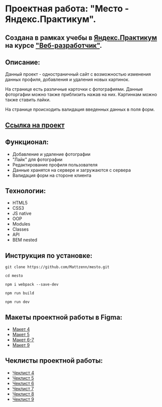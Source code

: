 # Проектная работа: "Место - Яндекс.Практикум".

## Создана в рамках учебы в [Яндекс.Практикум](https://praktikum.yandex.ru/) на курсе ["Веб-разработчик"](https://praktikum.yandex.ru/web/).

## Описание:

Данный проект - одностраничный сайт с возможностью изменения данных профиля, добавления и удаления новых картинок.

На странице есть различные карточки с фотографиями. Данные фоторгафии можно также приблизить нажав на них.
Картинкам можно также ставить лайки.

На странице происходить валидация введенных данных в поля форм.

## [Ссылка на проект](https://mattzenn.github.io/mesto/index.html)

## Функционал:

* Добавление и удаление фотографии
* "Лайк" для фотографии
* Редактирование профиля пользователя
* Данные хранятся на сервере и загружаются с сервера
* Валидация форм на стороне клиента

## Технологии:

* HTML5 
* CSS3 
* JS native 
* OOP 
* Modules 
* Classes 
* API 
* BEM nested

## Инструкция по установке: 

```
git clone https://github.com/Mattzenn/mesto.git

cd mesto

npm i webpack --save-dev

npm run build

npm run dev
```

## Макеты проектной работы в Figma: 

* [Макет 4](https://www.figma.com/file/SLGf16iUspCIjC05qUi1dk/YP-project-4-mesto) 
* [Макет 5](https://www.figma.com/file/n0Ho0JWLOCYiVkrboLTVJo/sprint-5-mesto) 
* [Макет 6-7](https://www.figma.com/file/qk3Axq4MZryPzGFfCnUnrP/sprint-6-mesto) 
* [Макет 9](https://www.figma.com/file/hhhIavVTeuilfPPZ6sbifl/JavaScript.-Sprint-9) 

## Чеклисты проектной работы: 

* [Чеклист 4](https://code.s3.yandex.net/web-developer/checklists/new-program/checklist-4/index.html) 
* [Чеклист 5](https://code.s3.yandex.net/web-developer/checklists/new-program/checklist-5/index.html) 
* [Чеклист 6](https://code.s3.yandex.net/web-developer/checklists/new-program/checklist-6/index.html) 
* [Чеклист 7](https://code.s3.yandex.net/web-developer/checklists/new-program/checklist-7/index.html) 
* [Чеклист 8](https://code.s3.yandex.net/web-developer/checklists/new-program/checklist-8/index.html) 
* [Чеклист 9](https://code.s3.yandex.net/web-developer/checklists/new-program/checklist-9/index.html) 
